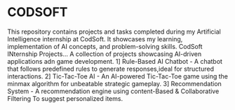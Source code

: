 # CODSOFT
This repository contains projects and tasks completed during my Artificial Intelligence internship at CodSoft. It showcases my learning, implementation of AI concepts, and problem-solving skills.
CodSoft INternship Projects...
A collection of projects showcasing AI-driven applications adn game development.
1] Rule-Based AI Chatbot -  A chatbot that follows predefined rules to generate responses,ideal for structured interactions.
2] Tic-Tac-Toe AI - An AI-powered Tic-Tac-Toe game using the minmax algorithm for unbeatable strategic gameplay.
3] Recommendation System - A recommendation engine using content-Based & Collaborative Filtering To suggest personalized items.
